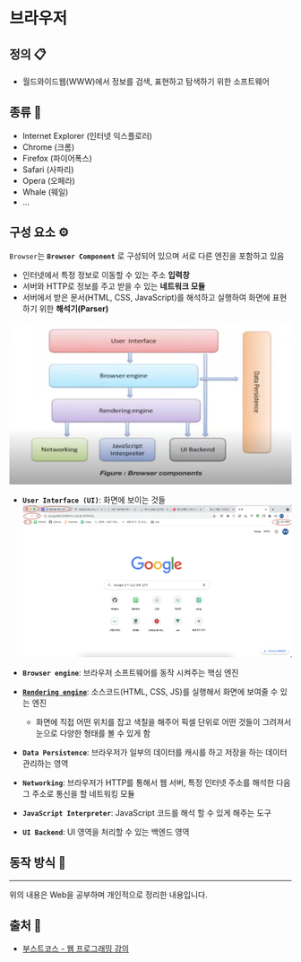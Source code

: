 # 브라우저
## 정의 📋
- 월드와이드웹(WWW)에서 정보를 검색, 표현하고 탐색하기 위한 소프트웨어


## 종류 🔩
- Internet Explorer (인터넷 익스플로러)
- Chrome (크롬)
- Firefox (파이어폭스)
- Safari (사파리)
- Opera (오페라)
- Whale (웨일)
- ...

## 구성 요소 ⚙️
`Browser`는 **`Browser Component`** 로 구성되어 있으며 서로 다른 엔진을 포함하고 있음
- 인터넷에서 특정 정보로 이동할 수 있는 주소 **입력창**
- 서버와 HTTP로 정보를 주고 받을 수 있는 **네트워크 모듈**
- 서버에서 받은 문서(HTML, CSS, JavaScript)를 해석하고 실행하여 화면에 표현하기 위한 **해석기(Parser)**

<img src="./images/browser1.png" width="600">

- **`User Interface (UI)`**: 화면에 보이는 것들
  <img src="./images/browser2.png" width="600">

- **`Browser engine`**: 브라우저 소프트웨어를 동작 시켜주는 핵심 엔진
- **[`Rendering engine`]()**: 소스코드(HTML, CSS, JS)를 실행해서 화면에 보여줄 수 있는 엔진
  - 화면에 직접 어떤 위치를 잡고 색칠을 해주어 픽셀 단위로 어떤 것들이 그려져서 눈으로 다양한 형태를 볼 수 있게 함

- **`Data Persistence`**: 브라우저가 일부의 데이터를 캐시를 하고 저장을 하는 데이터 관리하는 영역
- **`Networking`**: 브라우저가 HTTP를 통해서 웹 서버, 특정 인터넷 주소를 해석한 다음 그 주소로 통신을 할 네트워킹 모듈
- **`JavaScript Interpreter`**: JavaScript 코드를 해석 할 수 있게 해주는 도구
- **`UI Backend`**: UI 영역을 처리할 수 있는 백엔드 영역


## 동작 방식 💪

- - -
위의 내용은 Web을 공부하며 개인적으로 정리한 내용입니다.
## 출처 📝
- [부스트코스 - 웹 프로그래밍 강의](https://www.boostcourse.org/web316/lecture/16661?isDesc=false)